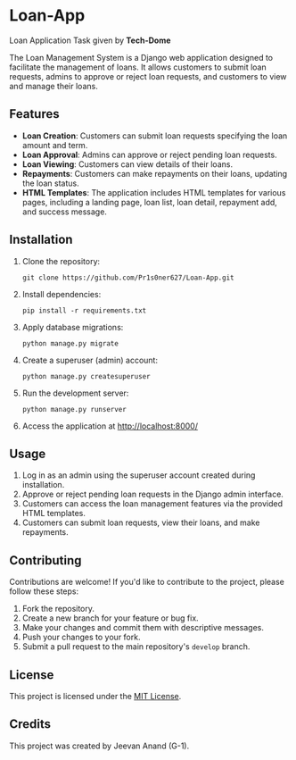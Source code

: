 # Loan-App

Loan Application Task given by **Tech-Dome**

The Loan Management System is a Django web application designed to facilitate the management of loans. It allows customers to submit loan requests, admins to approve or reject loan requests, and customers to view and manage their loans.

## Features

- **Loan Creation**: Customers can submit loan requests specifying the loan amount and term.
- **Loan Approval**: Admins can approve or reject pending loan requests.
- **Loan Viewing**: Customers can view details of their loans.
- **Repayments**: Customers can make repayments on their loans, updating the loan status.
- **HTML Templates**: The application includes HTML templates for various pages, including a landing page, loan list, loan detail, repayment add, and success message.

## Installation

1. Clone the repository:

    ```
    git clone https://github.com/Pr1s0ner627/Loan-App.git
    
    ```

2. Install dependencies:

    ```
    pip install -r requirements.txt
    ```

3. Apply database migrations:

    ```
    python manage.py migrate
    ```

4. Create a superuser (admin) account:

    ```
    python manage.py createsuperuser
    ```

5. Run the development server:

    ```
    python manage.py runserver
    ```

6. Access the application at [http://localhost:8000/](http://localhost:8000/)

## Usage

1. Log in as an admin using the superuser account created during installation.
2. Approve or reject pending loan requests in the Django admin interface.
3. Customers can access the loan management features via the provided HTML templates.
4. Customers can submit loan requests, view their loans, and make repayments.

## Contributing

Contributions are welcome! If you'd like to contribute to the project, please follow these steps:

1. Fork the repository.
2. Create a new branch for your feature or bug fix.
3. Make your changes and commit them with descriptive messages.
4. Push your changes to your fork.
5. Submit a pull request to the main repository's `develop` branch.

## License

This project is licensed under the [MIT License](LICENSE).

## Credits

This project was created by Jeevan Anand (G-1).
